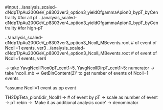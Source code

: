 <Analysis method>

#input
../analysis_scaled-dNdpT/pAu200GeV_p8303ver3_option3_yieldOfgammaApion0_bypT_byCentrality #for all pT
../analysis_scaled-dNdpT/pAu200GeV_p8303ver4_option3_yieldOfgammaApion0_bypT_byCentrality #for high-pT

../analysis_scaled-dNdpT/pAu200GeV_p8303ver3_option3_Ncoll_MBevents.root # of event of Ncoll=1 events, ver3
../analysis_scaled-dNdpT/pAu200GeV_p8303ver4_option3_Ncoll_MBevents.root # of event of Ncoll=1 events, ver4

-> take YavgNcollPion0pT_cent1~5, YavgNcollDirpT_cent1~5: numerator
-> take 'ncoll_mb -> GetBinContent(2)' to get number of events of Ncoll=1 events

*assume Ncoll=1 event as pp event

TH2DpTeta_pion0dir_Ncoll1 -> # of event by pT
						  -> scale as number of event
						  -> pT rebin
					      -> 'Make it as additional analysis code'
						  -> denominator
